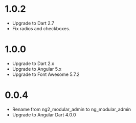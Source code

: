 1.0.2
=====

- Upgrade to Dart 2.7
- Fix radios and checkboxes.

1.0.0
=====

- Upgrade to Dart 2.x
- Upgrade to Angular 5.x
- Upgrade to Font Awesome 5.7.2

0.0.4
=====

- Rename from ng2_modular_admin to ng_modular_admin
- Upgrade to Angular Dart 4.0.0
